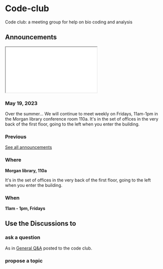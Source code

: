# Code-club
Code club: a meeting group for help on bio coding and analysis

## Announcements

<iframe src="//eexhqlcs37sd5tlpzqnfklgm5a0ahdpu.lambda-url.us-west-2.on.aws/"></iframe>

### May 19, 2023

Over the summer... 
We will continue to meet weekly on Fridays, 11am-1pm in the Morgan library conference room 110a. It's in the set of offices in the very back of the first floor, going to the left when you enter the building. 

### Previous 

[See all announcements](https://github.com/Colorado-State-University-CMB/Code-club/discussions/categories/announcements?discussions_q=is%3Aopen+category%3AAnnouncements+sort%3Adate_created) 

### Where

**Morgan library, 110a**

It's in the set of offices in the very back of the first floor, going to the left when you enter the building. 

### When

**11am - 1pm, Fridays**

## Use the Discussions to

### ask a question

As in [General Q&A](https://github.com/Colorado-State-University-CMB/Code-club/discussions/categories/q-a) posted to the code club.

### propose a topic


